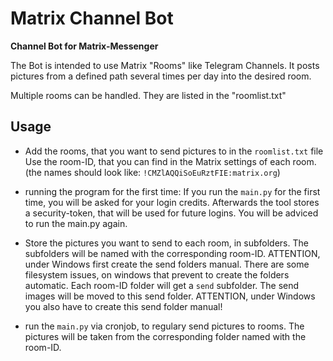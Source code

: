 # Matrix Channel Bot
 **Channel Bot for Matrix-Messenger**
 
 The Bot is intended to use Matrix "Rooms" like Telegram Channels.
 It posts pictures from a defined path several times per day into the desired room.

 Multiple rooms can be handled. They are listed in the "roomlist.txt"

## Usage

- Add the rooms, that you want to send pictures to in the `roomlist.txt` file
  Use the room-ID, that you can find in the Matrix settings of each room.
  (the names should look like: `!CMZlAQQiSoEuRztFIE:matrix.org`)

- running the program for the first time:
  If you run the `main.py` for the first time, you will be asked for your login credits.
  Afterwards the tool stores a security-token, that will be used for future logins.
  You will be adviced to run the main.py again.

- Store the pictures you want to send to each room, in subfolders.
  The subfolders will be named with the corresponding room-ID.
  ATTENTION, under Windows first create the send folders manual. 
  There are some filesystem issues, on windows that prevent to create the folders automatic.
  Each room-ID folder will get a `send` subfolder.
  The send images will be moved to this send folder.
  ATTENTION, under Windows you also have to create this send folder manual!

- run the `main.py` via cronjob, to regulary send pictures to rooms.
  The pictures will be taken from the corresponding folder named with the room-ID.
